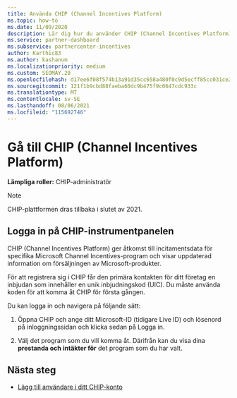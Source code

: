 ```yaml
---
title: Använda CHIP (Channel Incentives Platform)
ms.topic: how-to
ms.date: 11/09/2020
description: Lär dig hur du använder CHIP (Channel Incentives Platform) för ditt incitamentsarbete. Observera att den här plattformen kommer att dras tillbaka i slutet av 2021.
ms.service: partner-dashboard
ms.subservice: partnercenter-incentives
author: Karthic83
ms.author: kashanum
ms.localizationpriority: medium
ms.custom: SEOMAY.20
ms.openlocfilehash: d17ee6f08f574b13a91d35cc658a480f0c9d5ecff85cc031ce227c4a8dee3c7a
ms.sourcegitcommit: 121f1b9cbd88faeba60dc9b475f9c0647cdc933c
ms.translationtype: MT
ms.contentlocale: sv-SE
ms.lasthandoff: 08/06/2021
ms.locfileid: "115692746"
---
```

# <a name="navigate-the-channel-incentives-platform-chip"></a>Gå till CHIP (Channel Incentives Platform)

**Lämpliga roller:** CHIP-administratör

>[!NOTE]
>CHIP-plattformen dras tillbaka i slutet av 2021.

## <a name="sign-into-the-chip-dashboard"></a>Logga in på CHIP-instrumentpanelen

CHIP (Channel Incentives Platform) ger åtkomst till incitamentsdata för specifika Microsoft Channel Incentives-program och visar uppdaterad information om försäljningen av Microsoft-produkter.

För att registrera sig i CHIP får den primära kontakten för ditt företag en inbjudan som innehåller en unik inbjudningskod (UIC). Du måste använda koden för att komma åt CHIP för första gången.


Du kan logga in och navigera på följande sätt:

1. Öppna CHIP och ange ditt Microsoft-ID (tidigare Live ID) och lösenord på inloggningssidan och klicka sedan på Logga in.
 
1. Välj det program som du vill komma åt.
Därifrån kan du visa dina **prestanda och** **intäkter för** det program som du har valt. 

## <a name="next-steps"></a>Nästa steg

- [Lägg till användare i ditt CHIP-konto](chip-users.md)